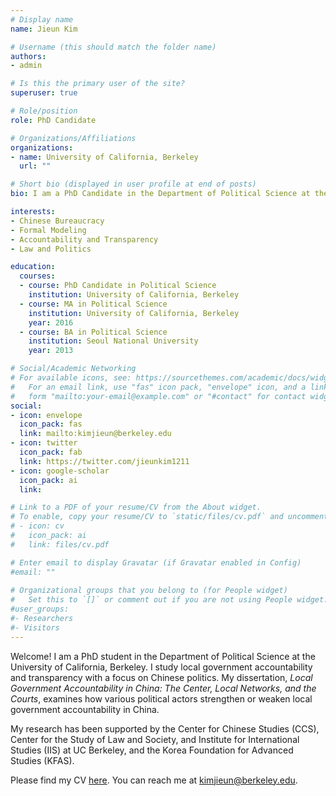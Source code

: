 ```yaml
---
# Display name
name: Jieun Kim

# Username (this should match the folder name)
authors:
- admin

# Is this the primary user of the site?
superuser: true

# Role/position
role: PhD Candidate

# Organizations/Affiliations
organizations:
- name: University of California, Berkeley
  url: ""

# Short bio (displayed in user profile at end of posts)
bio: I am a PhD Candidate in the Department of Political Science at the University of California, Berkeley.

interests:
- Chinese Bureaucracy
- Formal Modeling
- Accountability and Transparency
- Law and Politics

education:
  courses:
  - course: PhD Candidate in Political Science
    institution: University of California, Berkeley
  - course: MA in Political Science
    institution: University of California, Berkeley
    year: 2016
  - course: BA in Political Science
    institution: Seoul National University
    year: 2013

# Social/Academic Networking
# For available icons, see: https://sourcethemes.com/academic/docs/widgets/#icons
#   For an email link, use "fas" icon pack, "envelope" icon, and a link in the
#   form "mailto:your-email@example.com" or "#contact" for contact widget.
social:
- icon: envelope
  icon_pack: fas
  link: mailto:kimjieun@berkeley.edu
- icon: twitter
  icon_pack: fab
  link: https://twitter.com/jieunkim1211
- icon: google-scholar
  icon_pack: ai
  link: 

# Link to a PDF of your resume/CV from the About widget.
# To enable, copy your resume/CV to `static/files/cv.pdf` and uncomment the lines below.  
# - icon: cv
#   icon_pack: ai
#   link: files/cv.pdf

# Enter email to display Gravatar (if Gravatar enabled in Config)
#email: ""
  
# Organizational groups that you belong to (for People widget)
#   Set this to `[]` or comment out if you are not using People widget.  
#user_groups:
#- Researchers
#- Visitors
---
```


Welcome! I am a PhD student in the Department of Political Science at the University of California, Berkeley. I study local government accountability and transparency with a focus on Chinese politics. My dissertation, *Local Government Accountability in China: The Center, Local Networks, and the Courts*, examines how various political actors strengthen or weaken local government accountability in China. 

My research has been supported by the Center for Chinese Studies (CCS), Center for the Study of Law and Society, and Institute for International Studies (IIS) at UC Berkeley, and the Korea Foundation for Advanced Studies (KFAS). 

Please find my CV <span style="color:DarkOrange">[here](https://www.dropbox.com/s/nkxcizdig70o3by/Kim.Jieun_CV.pdf?dl=0)</span>. You can reach me at kimjieun@berkeley.edu.
